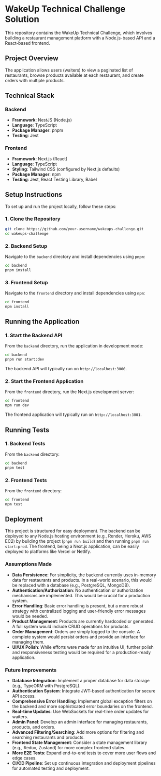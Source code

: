 # WakeUp Technical Challenge Solution

This repository contains the WakeUp Technical Challenge, which involves building a restaurant management platform with a Node.js-based API and a React-based frontend.

## Project Overview

The application allows users (waiters) to view a paginated list of restaurants, browse products available at each restaurant, and create orders with multiple products.

## Technical Stack

### Backend

- **Framework**: NestJS (Node.js)
- **Language**: TypeScript
- **Package Manager**: pnpm
- **Testing**: Jest

### Frontend

- **Framework**: Next.js (React)
- **Language**: TypeScript
- **Styling**: Tailwind CSS (configured by Next.js defaults)
- **Package Manager**: npm
- **Testing**: Jest, React Testing Library, Babel

## Setup Instructions

To set up and run the project locally, follow these steps:

### 1. Clone the Repository

```bash
git clone https://github.com/your-username/wakeups-challenge.git
cd wakeups-challenge
```

### 2. Backend Setup

Navigate to the `backend` directory and install dependencies using `pnpm`:

```bash
cd backend
pnpm install
```

### 3. Frontend Setup

Navigate to the `frontend` directory and install dependencies using `npm`:

```bash
cd frontend
npm install
```

## Running the Application

### 1. Start the Backend API

From the `backend` directory, run the application in development mode:

```bash
cd backend
pnpm run start:dev
```

The backend API will typically run on `http://localhost:3000`.

### 2. Start the Frontend Application

From the `frontend` directory, run the Next.js development server:

```bash
cd frontend
npm run dev
```

The frontend application will typically run on `http://localhost:3001`.

## Running Tests

### 1. Backend Tests

From the `backend` directory:

```bash
cd backend
pnpm test
```

### 2. Frontend Tests

From the `frontend` directory:

```bash
cd frontend
npm test
```

## Deployment

This project is structured for easy deployment. The backend can be deployed to any Node.js hosting environment (e.g., Render, Heroku, AWS EC2) by building the project (`pnpm run build`) and then running `pnpm run start:prod`. The frontend, being a Next.js application, can be easily deployed to platforms like Vercel or Netlify.

### Assumptions Made

- **Data Persistence**: For simplicity, the backend currently uses in-memory data for restaurants and products. In a real-world scenario, this would be replaced with a database (e.g., PostgreSQL, MongoDB).
- **Authentication/Authorization**: No authentication or authorization mechanisms are implemented. This would be crucial for a production system.
- **Error Handling**: Basic error handling is present, but a more robust strategy with centralized logging and user-friendly error messages would be needed.
- **Product Management**: Products are currently hardcoded or generated. A full system would include CRUD operations for products.
- **Order Management**: Orders are simply logged to the console. A complete system would persist orders and provide an interface for managing them.
- **UI/UX Polish**: While efforts were made for an intuitive UI, further polish and responsiveness testing would be required for a production-ready application.

### Future Improvements

- **Database Integration**: Implement a proper database for data storage (e.g., TypeORM with PostgreSQL).
- **Authentication System**: Integrate JWT-based authentication for secure API access.
- **Comprehensive Error Handling**: Implement global exception filters on the backend and more sophisticated error boundaries on the frontend.
- **Real-time Updates**: Use WebSockets for real-time order updates for waiters.
- **Admin Panel**: Develop an admin interface for managing restaurants, products, and orders.
- **Advanced Filtering/Searching**: Add more options for filtering and searching restaurants and products.
- **Frontend State Management**: Consider a state management library (e.g., Redux, Zustand) for more complex frontend states.
- **More E2E Tests**: Expand end-to-end tests to cover more user flows and edge cases.
- **CI/CD Pipeline**: Set up continuous integration and deployment pipelines for automated testing and deployment.
